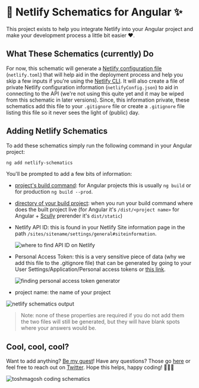 # 💙 Netlify Schematics for Angular ✨

This project exists to help you integrate Netlify into your Angular project and make your development process a little bit easier ♥.

## What These Schematics (currently) Do

For now, this schematic will generate a [Netlify configuration file](https://docs.netlify.com/configure-builds/file-based-configuration/?utm_source=project-repo&utm_medium=netlify-schematics_tzm&utm_campaign=devex) (`netlify.toml`) that will help aid in the deployment process and help you skip a few inputs if you're using the [Netlify CLI](https://docs.netlify.com/cli/get-started/?utm_source=project-repo&utm_medium=netlify-schematics_tzm&utm_campaign=devex). It will also create a file of private Netlify configuration information (`netlifyConfig.json`) to aid in connecting to the API (we're not using this quite yet and it may be wiped from this schematic in later versions). Since, this information private, these schematics add this file to your `.gitignore` file or create a `.gitignore` file listing this file so it never sees the light of (public) day.

## Adding Netlify Schematics

To add these schematics simply run the following command in your Angular project:

```bash
ng add netlify-schematics
```

You'll be prompted to add a few bits of information:

- [project's build command](https://docs.netlify.com/configure-builds/get-started/#definitions?utm_source=project-repo&utm_medium=netlify-schematics_tzm&utm_campaign=devex): for Angular projects this is usually `ng build` or for production `ng build --prod`.
- [directory of your build project](https://docs.netlify.com/configure-builds/get-started/#definitions?utm_source=project-repo&utm_medium=netlify-schematics_tzm&utm_campaign=devex): when you run your build command where does the built project live (for Angular it's `/dist/<project name>` for Angular + [Scully](https://github.com/scullyio/scully/blob/master/README.md) prerender it's `dist/static`)
- Netlify API ID: this is found in your Netlify Site information page in the path `/sites/sitename/settings/general#siteinformation`.

  ![where to find API ID on Netlify](https://cdn.netlify.com/0330ba7502466c14075dd4f7705c5f1ce01c0f05/27760/img/blog/app-id.png)

- Personal Access Token: this is a very sensitive piece of data (why we add this file to the .gitignore file) that can be generated by going to your User Settings/Application/Personal access tokens or [this link](https://app.netlify.com/user/applications/personal).

  ![finding personal access token generator](https://cdn.netlify.com/654e259c62607bbc261a5d7e3cb49e8d5971b867/3c228/img/blog/token.png)

- project name: the name of your project

![netlify schematics output](https://res.cloudinary.com/dzkoxrsdj/image/upload/v1584591508/Screen_Shot_2020-03-19_at_12.16.51_AM_gztmit.jpg)

> Note: none of these properties are required if you do not add them the two files will still be generated, but they will have blank spots where your answers would be.

## Cool, cool, cool?

Want to add anything? [Be my guest](https://github.com/tzmanics/netlify-schematics/blob/master/CONTRIBUTING.md)! Have any questions? Those go [here](https://github.com/tzmanics/netlify-schematics/issues) or feel free to reach out on [Twitter](http://twitter.com/tzmanics). Hope this helps, happy coding! 👩🏻‍💻

![toshmagosh coding schematics](https://github.com/tzmanics/deploy-for-dogs/blob/master/images/toshi-01.gif?raw=true)
